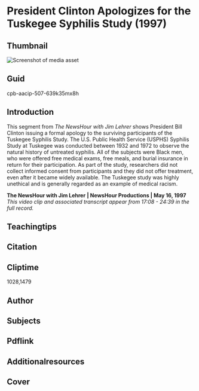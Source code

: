 # President Clinton Apologizes for the Tuskegee Syphilis Study (1997)

## Thumbnail

![Screenshot of media asset](https://s3.amazonaws.com/americanarchive.org/primary_source_sets/1-507-639k35mx8h.jpg "Screenshot media asset")

## Guid
cpb-aacip-507-639k35mx8h

## Introduction

This segment from *The NewsHour with Jim Lehrer* shows President Bill Clinton issuing a formal apology to the surviving participants of the Tuskegee Syphilis Study. The U.S. Public Health Service (USPHS) Syphilis Study at Tuskegee was conducted between 1932 and 1972 to observe the natural history of untreated syphilis. All of the subjects were Black men, who were offered free medical exams, free meals, and burial insurance in return for their participation.  As part of the study, researchers did not collect informed consent from participants and they did not offer treatment, even after it became widely available. The Tuskegee study was highly unethical and is generally regarded as an example of medical racism.

<b>The NewsHour with Jim Lehrer</b>
<b>| NewsHour Productions | May 16, 1997</b>
<i>This video clip and associated transcript appear from 17:08 - 24:39 in the full record.</i>

## Teachingtips

## Citation

## Cliptime

1028,1479

## Author
## Subjects
## Pdflink
## Additionalresources
## Cover
